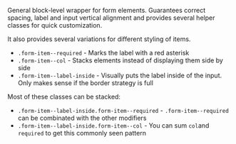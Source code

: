 General block-level wrapper for form elements. Guarantees correct spacing, label and input vertical alignment and provides several helper classes for quick customization.

It also provides several variations for different styling of items.

- `.form-item--required`		- Marks the label with a red asterisk
- `.form-item--col`				- Stacks elements instead of displaying them side by side
- `.form-item--label-inside`	- Visually puts the label inside of the input. Only makes sense if the border strategy is full

Most of these classes can be stacked:

- `.form-item--label-inside.form-item--required`	- `.form-item--required` can be combinated with the other modifiers
- `.form-item--label-inside.form-item--col`	- You can sum `col`and `required` to get this commonly seen pattern

